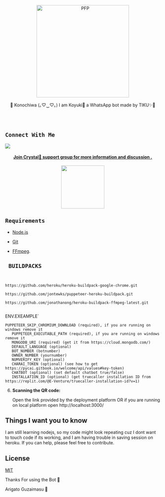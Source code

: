 <div align="center">
  
  <img src="https://i.ibb.co/ZgrSw5L/URUHA-RUSHIA.jpg" width="300" height="300" border="0" alt="PFP">

</div>
<p align="center"> 
  👋 Konochiwa (｡♡‿♡｡) I am Koyuki🧣 a WhatsApp bot made by TIKU✨🦋
</p>
</br>

</br>

## ```Connect With Me```

<p align="center">

<a href="https://api.whatsapp.com/send?phone=917086810603&text=⛩️ Konichiwa+👋"><img src="https://img.shields.io/badge/Contact TIKU✨🦋-25D366?style=for-the-badge&logo=whatsapp&logoColor=white" />



<h4 align="center"> Join Crystal🔮 support group for more information and discussion .
</h4>

<p align="center" >
<a href="https://chat.whatsapp.com/GgO0xCOqn645x4kedLMCJL"><img src="https://img.shields.io/badge/Join Group-25D366?style=for-the-badge&logo=whatsapp&logoColor=white" width="140px">
</a>
</p>

</a>

## `Requirements`

* [Node.js](https://nodejs.org/en/)

* [Git](https://git-scm.com/downloads)

* [FFmpeg](https://github.com/BtbN/FFmpeg-Builds/releases/download/autobuild-2020-12-08-13-03/ffmpeg-n4.3.1-26-gca55240b8c-win64-gpl-4.3.zip).

## ` BUILDPACKS`

```


https://github.com/heroku/heroku-buildpack-google-chrome.git

https://github.com/jontewks/puppeteer-heroku-buildpack.git

https://github.com/jonathanong/heroku-buildpack-ffmpeg-latest.git


```

ENV.EXEAMPLE`

```
PUPPETEER_SKIP_CHROMIUM_DOWNLOAD (required), if you are running on windows remove it
   PUPPETEER_EXECUTABLE_PATH (required), if you are running on windows remove it
   MONGODB_URI (required) (get it from https://cloud.mongodb.com/)
   DEFAULT_LANGUAGE (optional)
   BOT_NUMBER (botnumber)
   OWNER_NUMBER (yournumber)
   NUMVERIFY_KEY (optional)
   CHARAI_TOKEN (optional) (see how to get https://pycai.gitbook.io/welcome/api/values#key-token)
   CHATBOT (optional) (set default chatbot true/false)
   INSTALLATION_ID (optional) (get truecaller installation ID from https://replit.com/@E-Venture/truecaller-installation-id?v=1)

```  
6. **Scanning the QR code:**

   Open the link provided by the deployment platform OR if you are running on local platform open http://localhost:3000/

## Things I want you to know

   I am still learning nodejs, so my code might look repeating cuz I dont want to touch code if its working, and I am having trouble in saving session on  heroku. If you can help, please feel free to contribute.
   
## License

[MIT](https://choosealicense.com/licenses/mit/)

Thanks For using the Bot 🍥

Arigato Guzaimasu 🧧
